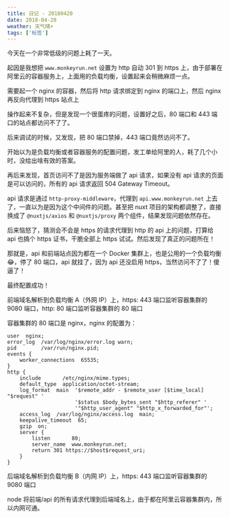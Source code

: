 ```yaml
---
title: 日记 - 20180420
date: 2018-04-20
weather: 天气晴☀️
tags: ['标签']
---
```


今天在一个非常低级的问题上耗了一天。

起因是我想把 `www.monkeyrun.net` 设置为 http 自动 301 到 https 上，由于部署在阿里云的容器服务上，上面用的负载均衡，设置起来会稍微麻烦一点。

需要起一个 nginx 的容器，然后将 http 请求绑定到 nginx 的端口上，然后 nginx 再反向代理到 https 站点上

操作起来不复杂，但是发现一个很蛋疼的问题，设置好之后，80 端口和 443 端口的站点都访问不了了。

后来调试的时候，又发现，把 80 端口禁掉，443 端口竟然访问不了。

开始以为是负载均衡或者容器服务的配置问题，发工单给阿里的人，耗了几个小时，没给出啥有效的答案。

再后来发现，首页访问不了是因为服务端做了 api 请求，如果没有 api 请求的页面是可以访问的，所有的 api 请求返回 504 Gateway Timeout。

api 请求是通过 `http-proxy-middleware`，代理到 `api.www.monkeyrun.net` 上去了，一直以为是因为这个中间件的问题。甚至把 nuxt 项目的架构都调整了，直接换成了 `@nuxtjs/axios` 和 `@nuxtjs/proxy` 两个组件，结果发现问题依然存在。

后来恼怒了，猜测会不会是 https 的请求代理到 http 的 api 上的问题，打算给 api 也搞个 https 证书，干脆全部上 https 试试。然后发现了真正的问题所在！

那就是，api 和前端站点因为都在一个 Docker 集群上，也是公用的一个负载均衡 😂，停了 80 端口，api 就挂了，因为 api 还没启用 https，当然访问不了了！傻逼了！

最终配置成功！

前端域名解析到负载均衡 A（外网 IP）上，https: 443 端口监听容器集群的 9080 端口，http: 80 端口监听容器集群的 80 端口

容器集群的 80 端口是 nginx，nginx 的配置为：

```nginx
user  nginx;
error_log  /var/log/nginx/error.log warn;
pid        /var/run/nginx.pid;
events {
    worker_connections  65535;
}
http {
    include       /etc/nginx/mime.types;
    default_type  application/octet-stream;
    log_format  main  '$remote_addr - $remote_user [$time_local] "$request" '
                      '$status $body_bytes_sent "$http_referer" '
                      '"$http_user_agent" "$http_x_forwarded_for"';
    access_log  /var/log/nginx/access.log  main;
    keepalive_timeout  65;
    gzip  on;
    server {
        listen       80;
        server_name  www.monkeyrun.net;
        return 301 https://$host$request_uri;
    }
}
```

后端域名解析到负载均衡 B（内网 IP）上，https: 443 端口监听容器集群的 9080 端口

node 将前端/api 的所有请求代理到后端域名上，由于都在阿里云容器集群内，所以内网可通。
